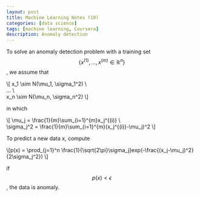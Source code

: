 ```yaml
---
layout: post
title: Machine Learning Notes (10)
categories: [data science]
tags: [machine learning, Coursera]
description: Anomaly detection
---
```


To solve an anomaly detection problem with a training set $$\{x^{(1)}, ..., x^{(m)}\in \mathbb{R}^n \}$$, we assume that

\\[
x_1 \sim N(\mu_1, \sigma_1^2) \\\
... \\\
x_n \sim N(\mu_n, \sigma_n^2)
\\]

in which

\\[
\mu_j = \frac{1}{m}\sum\_{i=1}^{m}x_j^{(i)} \\\
\sigma_j^2 = \frac{1}{m}\sum_{i=1}^{m}(x_j^{(i)}-\mu_j)^2
\\]

To predict a new data x, compute 

\\[p(x) = \prod_{j=1}^n \frac{1}{\sqrt{2\pi}\sigma_j}exp(-\frac{(x_j-\mu_j)^2}{2\sigma_j^2})
\\]

if $$ p(x) < \epsilon $$, the data is anomaly.